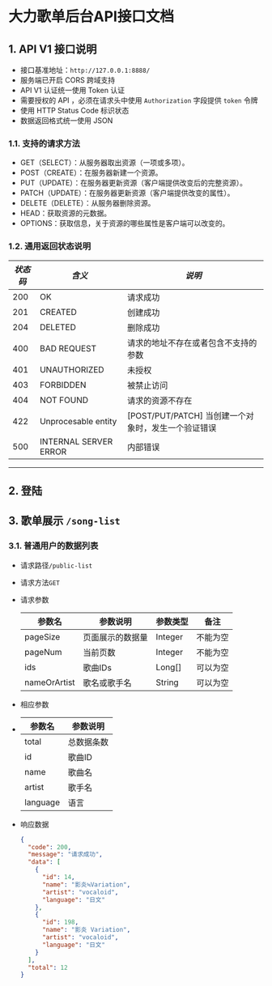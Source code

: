 # 大力歌单后台API接口文档

## 1. API V1 接口说明

- 接口基准地址：`http://127.0.0.1:8888/`
- 服务端已开启 CORS 跨域支持
- API V1 认证统一使用 Token 认证
- 需要授权的 API ，必须在请求头中使用 `Authorization` 字段提供 `token` 令牌
- 使用 HTTP Status Code 标识状态
- 数据返回格式统一使用 JSON

### 1.1. 支持的请求方法

- GET（SELECT）：从服务器取出资源（一项或多项）。
- POST（CREATE）：在服务器新建一个资源。
- PUT（UPDATE）：在服务器更新资源（客户端提供改变后的完整资源）。
- PATCH（UPDATE）：在服务器更新资源（客户端提供改变的属性）。
- DELETE（DELETE）：从服务器删除资源。
- HEAD：获取资源的元数据。
- OPTIONS：获取信息，关于资源的哪些属性是客户端可以改变的。

### 1.2. 通用返回状态说明

| *状态码* | *含义*                | *说明*                                              |
| -------- | --------------------- | --------------------------------------------------- |
| 200      | OK                    | 请求成功                                            |
| 201      | CREATED               | 创建成功                                            |
| 204      | DELETED               | 删除成功                                            |
| 400      | BAD REQUEST           | 请求的地址不存在或者包含不支持的参数                |
| 401      | UNAUTHORIZED          | 未授权                                              |
| 403      | FORBIDDEN             | 被禁止访问                                          |
| 404      | NOT FOUND             | 请求的资源不存在                                    |
| 422      | Unprocesable entity   | [POST/PUT/PATCH] 当创建一个对象时，发生一个验证错误 |
| 500      | INTERNAL SERVER ERROR | 内部错误                                            |

---

## 2. 登陆

## 3. 歌单展示 `/song-list`

### 3.1. 普通用户的数据列表

- 请求路径`/public-list`

- 请求方法`GET`

- 请求参数

  | 参数名       | 参数说明         | 参数类型 | 备注     |
  | ------------ | ---------------- | -------- | -------- |
  | pageSize     | 页面展示的数据量 | Integer  | 不能为空 |
  | pageNum      | 当前页数         | Integer  | 不能为空 |
  | ids          | 歌曲IDs          | Long[]   | 可以为空 |
  | nameOrArtist | 歌名或歌手名     | String   | 可以为空 |




- 相应参数

- | 参数名   | 参数说明   |
  | -------- | ---------- |
  | total    | 总数据条数 |
  | id       | 歌曲ID     |
  | name     | 歌曲名     |
  | artist   | 歌手名     |
  | language | 语言       |

  

- 响应数据

  ``` json
  {
    "code": 200,
    "message": "请求成功",
    "data": [
      {
        "id": 14,
        "name": "影炎≒Variation",
        "artist": "vocaloid",
        "language": "日文"
      },
      {
        "id": 198,
        "name": "影炎 Variation",
        "artist": "vocaloid",
        "language": "日文"
      }
    ],
    "total": 12
  }
  ```

  